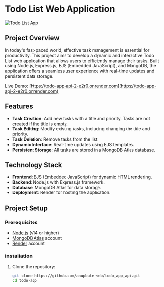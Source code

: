# Todo List Web Application

![Todo List App](https://todo-app-api-tmgh.onrender.com/images/todo-app-screenshot.png)

## Project Overview

In today's fast-paced world, effective task management is essential for productivity. This project aims to develop a dynamic and interactive Todo List web application that allows users to efficiently manage their tasks. Built using Node.js, Express.js, EJS (Embedded JavaScript), and MongoDB, the application offers a seamless user experience with real-time updates and persistent data storage.

Live Demo: [https://todo-app-api-2-e2r0.onrender.com](https://todo-app-api-2-e2r0.onrender.com)

## Features

- **Task Creation**: Add new tasks with a title and priority. Tasks are not created if the title is empty.
- **Task Editing**: Modify existing tasks, including changing the title and priority.
- **Task Deletion**: Remove tasks from the list.
- **Dynamic Interface**: Real-time updates using EJS templates.
- **Persistent Storage**: All tasks are stored in a MongoDB Atlas database.

## Technology Stack

- **Frontend**: EJS (Embedded JavaScript) for dynamic HTML rendering.
- **Backend**: Node.js with Express.js framework.
- **Database**: MongoDB Atlas for data storage.
- **Deployment**: Render for hosting the application.

## Project Setup

### Prerequisites

- [Node.js](https://nodejs.org/) (v14 or higher)
- [MongoDB Atlas](https://www.mongodb.com/cloud/atlas) account
- [Render](https://render.com/) account

### Installation

1. Clone the repository:

   ```bash
   git clone https://github.com/anupbute-web/todo_app_api.git
   cd todo-app
